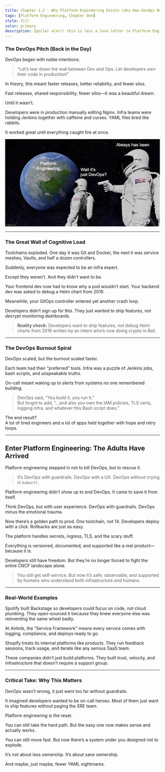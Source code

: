 ```yaml
---
title: Chapter 1.2 - Why Platform Engineering Exists (aka How DevOps Became Everyone’s Problem)
tags: [Platform Engineering, Chapter One]
style: fill
color: primary
description: Spoiler alert! this is less a love letter to Platform Engineering and more a post-mortem of what happened when DevOps scaled beyond “two pizza teams” and became “three hundred Slack channels and a Terraform repo no one understands.”
---
```


### **The DevOps Pitch (Back in the Day)**

DevOps began with noble intentions:

> “Let’s tear down the wall between Dev and Ops. Let developers own their code in production!”

In theory, this meant faster releases, better reliability, and fewer silos.

Fast releases, shared responsibility, fewer silos—it was a beautiful dream.

Until it wasn’t.

Developers were in production manually editing Nginx. Infra teams were holding Jenkins together with caffeine and curses. YAML files bred like rabbits.

It worked great until everything caught fire at once.

![chapter-1-2-meme](../assets/blogs/chapter-1-2-meme.jpg)

---

### **The Great Wall of Cognitive Load**

Toolchains exploded. One day it was Git and Docker, the next it was service meshes, Vaults, and half a dozen controllers.

Suddenly, everyone was expected to be an infra expert.

Except they weren’t. And they didn’t want to be.

Your frontend dev now had to know why a pod wouldn’t start. Your backend dev was asked to debug a Helm chart from 2019.

Meanwhile, your GitOps controller entered yet another crash loop.

Developers didn’t sign up for this. They just wanted to ship features, not decrypt monitoring dashboards.

> **Reality check:** Developers want to ship features, not debug Helm charts from 2019 written by an intern who’s now doing crypto in Bali.

---

### **The DevOps Burnout Spiral**

DevOps scaled, but the burnout scaled faster.

Each team had their “preferred” tools. Infra was a puzzle of Jenkins jobs, bash scripts, and unspeakable truths.

On-call meant waking up to alerts from systems no one remembered building.

> DevOps said, “You build it, you run it.”  
> But forgot to add, “...and also you own the IAM policies, TLS certs, logging infra, and whatever this Bash script does.”

The end result?  
A lot of tired engineers and a lot of apps held together with hope and retry loops.

---

## **Enter Platform Engineering: The Adults Have Arrived**

Platform engineering stepped in not to kill DevOps, but to rescue it.

> It’s DevOps with guardrails. DevOps with a UX. DevOps without crying in `kubectl`.

Platform engineering didn’t show up to end DevOps. It came to save it from itself.

Think DevOps, but with user experience. DevOps with guardrails. DevOps minus the emotional trauma.

Now there’s a golden path to prod. One toolchain, not 14. Developers deploy with a click. Rollbacks are just as easy.

The platform handles secrets, ingress, TLS, and the scary stuff.

Everything is versioned, documented, and supported like a real product—because it is.

Developers still have freedom. But they’re no longer forced to fight the entire CNCF landscape alone.

> You still get self-service. But now it’s safe, observable, and supported by humans who understand both infrastructure _and_ humans.

---

### **Real-World Examples**

Spotify built Backstage so developers could focus on code, not cloud plumbing. They open-sourced it because they knew everyone else was reinventing the same wheel badly.

At Airbnb, the “Service Framework” means every service comes with logging, compliance, and deploys ready to go.

Shopify treats its internal platforms like products. They run feedback sessions, track usage, and iterate like any serious SaaS team.

These companies didn’t just build platforms. They built trust, velocity, and infrastructure that doesn’t require a support group.

---

### **Critical Take: Why This Matters**

DevOps wasn’t wrong, it just went too far without guardrails.

It imagined developers wanted to be on-call heroes. Most of them just want to ship features without paging the SRE team.

Platform engineering is the reset.

You can still take the hard path. But the easy one now makes sense and actually works.

You can still move fast. But now there’s a system under you designed not to explode.

It’s not about less ownership. It’s about sane ownership.

And maybe, just maybe, fewer YAML nightmares.
